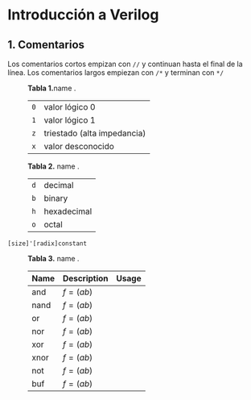 # Introducción a Verilog

## 1. Comentarios
Los comentarios cortos empizan con `//` y continuan hasta el final de la línea.
Los comentarios largos empiezan con `/*` y terminan con `*/`


<figure markdown>
  <figcaption> <b>Tabla 1.</b>name .</figcaption>

|      |                             |
| ---- | --------------------------- |
| `0`  | valor lógico 0              |
| `1`  | valor lógico 1              |
| `z`  | triestado (alta impedancia) |
| `x`  | valor desconocido           |

</figure>


<figure markdown>
  <figcaption> <b>Tabla 2.</b> name .</figcaption>

|      |                             |
| ---- | --------------------------- |
| `d`  | decimal            |
| `b`  | binary              |
| `h`  | hexadecimal |
| `o`  | octal           |

</figure>


``` plain linenums="1"
[size]'[radix]constant
```

<figure markdown>
  <figcaption> <b>Tabla 3.</b> name .</figcaption>

| Name     | Description	   | Usage	|
| ---- | --------------------------- | ---- |
| and  | $f = (a b)$            | 	|
| nand  | $f = (a b)$              | 	|
| or  | $f = (a b)$ | 	|
| nor  | $f = (a b)$           | 	|
| xor  | $f = (a b)$           | 	|
| xnor  | $f = (a b)$           | 	|
| not  | $f = (a b)$           | 	|
| buf  | $f = (a b)$           | 	|

</figure>